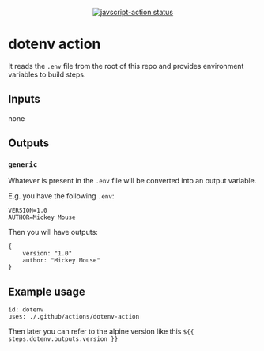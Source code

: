 
<p align="center">
  <a href="https://github.com/falti/dotenv-action/actions"><img alt="javscript-action status" src="https://github.com/falti/dotenv-action/workflows/units-test/badge.svg"></a>
</p>

# dotenv action

It reads the `.env` file from the root of this repo and provides environment variables to build steps.

## Inputs

none

## Outputs

### `generic`

Whatever is present in the `.env` file will be converted into an output variable.

E.g. you have the following `.env`:

    VERSION=1.0
    AUTHOR=Mickey Mouse

Then you will have outputs:

    {
        version: "1.0"
        author: "Mickey Mouse"
    }

## Example usage


    id: dotenv
    uses: ./.github/actions/dotenv-action

Then later you can refer to the alpine version like this
`${{ steps.dotenv.outputs.version }}`
